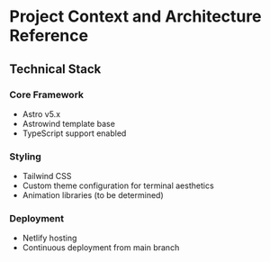 # Project Context and Architecture Reference

## Technical Stack
### Core Framework
- Astro v5.x
- Astrowind template base
- TypeScript support enabled

### Styling
- Tailwind CSS
- Custom theme configuration for terminal aesthetics
- Animation libraries (to be determined)

### Deployment
- Netlify hosting
- Continuous deployment from main branch